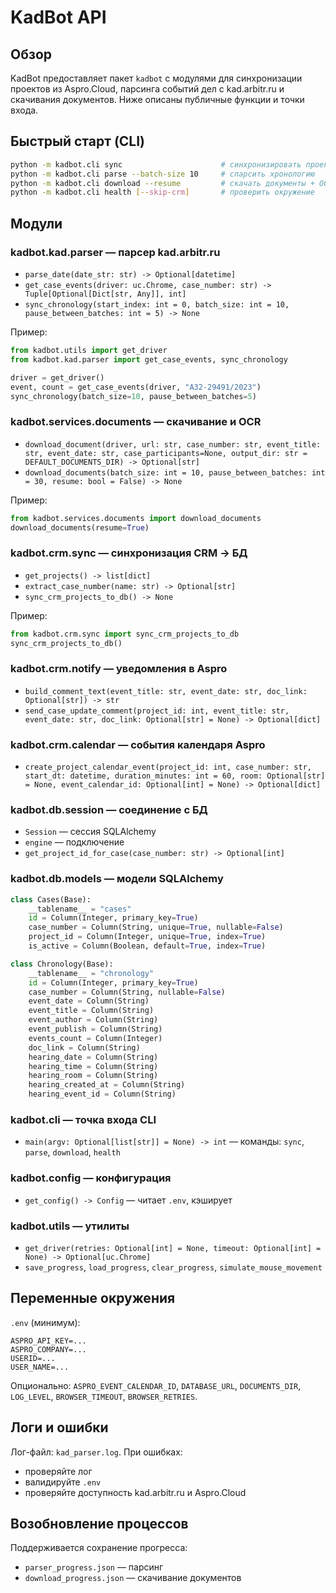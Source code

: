 # KadBot API

## Обзор

KadBot предоставляет пакет `kadbot` с модулями для синхронизации проектов из Aspro.Cloud, парсинга событий дел с kad.arbitr.ru и скачивания документов. Ниже описаны публичные функции и точки входа.

## Быстрый старт (CLI)

```bash
python -m kadbot.cli sync                      # синхронизировать проекты из CRM
python -m kadbot.cli parse --batch-size 10     # спарсить хронологию
python -m kadbot.cli download --resume         # скачать документы + OCR
python -m kadbot.cli health [--skip-crm]       # проверить окружение
```

## Модули

### kadbot.kad.parser — парсер kad.arbitr.ru

- `parse_date(date_str: str) -> Optional[datetime]`
- `get_case_events(driver: uc.Chrome, case_number: str) -> Tuple[Optional[Dict[str, Any]], int]`
- `sync_chronology(start_index: int = 0, batch_size: int = 10, pause_between_batches: int = 5) -> None`

Пример:
```python
from kadbot.utils import get_driver
from kadbot.kad.parser import get_case_events, sync_chronology

driver = get_driver()
event, count = get_case_events(driver, "А32-29491/2023")
sync_chronology(batch_size=10, pause_between_batches=5)
```

### kadbot.services.documents — скачивание и OCR

- `download_document(driver, url: str, case_number: str, event_title: str, event_date: str, case_participants=None, output_dir: str = DEFAULT_DOCUMENTS_DIR) -> Optional[str]`
- `download_documents(batch_size: int = 10, pause_between_batches: int = 30, resume: bool = False) -> None`

Пример:
```python
from kadbot.services.documents import download_documents
download_documents(resume=True)
```

### kadbot.crm.sync — синхронизация CRM → БД

- `get_projects() -> list[dict]`
- `extract_case_number(name: str) -> Optional[str]`
- `sync_crm_projects_to_db() -> None`

Пример:
```python
from kadbot.crm.sync import sync_crm_projects_to_db
sync_crm_projects_to_db()
```

### kadbot.crm.notify — уведомления в Aspro

- `build_comment_text(event_title: str, event_date: str, doc_link: Optional[str]) -> str`
- `send_case_update_comment(project_id: int, event_title: str, event_date: str, doc_link: Optional[str] = None) -> Optional[dict]`

### kadbot.crm.calendar — события календаря Aspro

- `create_project_calendar_event(project_id: int, case_number: str, start_dt: datetime, duration_minutes: int = 60, room: Optional[str] = None, event_calendar_id: Optional[int] = None) -> Optional[dict]`

### kadbot.db.session — соединение с БД

- `Session` — сессия SQLAlchemy
- `engine` — подключение
- `get_project_id_for_case(case_number: str) -> Optional[int]`

### kadbot.db.models — модели SQLAlchemy

```python
class Cases(Base):
    __tablename__ = "cases"
    id = Column(Integer, primary_key=True)
    case_number = Column(String, unique=True, nullable=False)
    project_id = Column(Integer, unique=True, index=True)
    is_active = Column(Boolean, default=True, index=True)

class Chronology(Base):
    __tablename__ = "chronology"
    id = Column(Integer, primary_key=True)
    case_number = Column(String, nullable=False)
    event_date = Column(String)
    event_title = Column(String)
    event_author = Column(String)
    event_publish = Column(String)
    events_count = Column(Integer)
    doc_link = Column(String)
    hearing_date = Column(String)
    hearing_time = Column(String)
    hearing_room = Column(String)
    hearing_created_at = Column(String)
    hearing_event_id = Column(String)
```

### kadbot.cli — точка входа CLI

- `main(argv: Optional[list[str]] = None) -> int` — команды: `sync`, `parse`, `download`, `health`

### kadbot.config — конфигурация

- `get_config() -> Config` — читает `.env`, кэширует

### kadbot.utils — утилиты

- `get_driver(retries: Optional[int] = None, timeout: Optional[int] = None) -> Optional[uc.Chrome]`
- `save_progress`, `load_progress`, `clear_progress`, `simulate_mouse_movement`

## Переменные окружения

`.env` (минимум):
```env
ASPRO_API_KEY=...
ASPRO_COMPANY=...
USERID=...
USER_NAME=...
```
Опционально: `ASPRO_EVENT_CALENDAR_ID`, `DATABASE_URL`, `DOCUMENTS_DIR`, `LOG_LEVEL`, `BROWSER_TIMEOUT`, `BROWSER_RETRIES`.

## Логи и ошибки

Лог-файл: `kad_parser.log`. При ошибках:
- проверяйте лог
- валидируйте `.env`
- проверяйте доступность kad.arbitr.ru и Aspro.Cloud

## Возобновление процессов

Поддерживается сохранение прогресса:
- `parser_progress.json` — парсинг
- `download_progress.json` — скачивание документов
